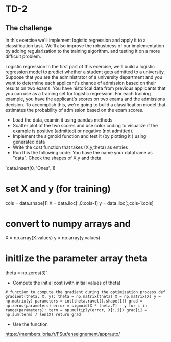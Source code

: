 # TD-2


The challenge
-------------

In this exercise we'll implement logistic regression and apply it to a classification task. We'll also improve the robustness of our implementation by adding regularization to the training algorithm. and testing it on a more difficult problem.

Logistic regression
In the first part of this exercise, we'll build a logistic regression model to predict whether a student gets admitted to a university. Suppose that you are the administrator of a university department and you want to determine each applicant's chance of admission based on their results on two exams. You have historical data from previous applicants that you can use as a training set for logistic regression. For each training example, you have the applicant's scores on two exams and the admissions decision. To accomplish this, we're going to build a classification model that estimates the probability of admission based on the exam scores.


- Load the data, examin it using pandas methods 
- Scatter plot of the two scores and use color coding to visualize if the example is positive (admitted) or negative (not admitted).
- Implement the sigmoid function and test it (by plotting it ) using generated data
- Write the cost function that takes (X,y,theta) as entries
- Run this the following code. You have the name your dataframe as "data". Check the shapes of X,y and theta

`data.insert(0, 'Ones', 1)
# set X  and y (for training) 
cols = data.shape[1]
X = data.iloc[:,0:cols-1]
y = data.iloc[:,cols-1:cols]
# convert to numpy arrays and 
X = np.array(X.values)
y = np.array(y.values)
# initlize the parameter array theta
theta = np.zeros(3)`


- Compute the initial cost (with initial values of theta) 

`# function to compute the gradient during the optimization process
def gradient(theta, X, y):
    theta = np.matrix(theta)
    X = np.matrix(X)
    y = np.matrix(y)
    parameters = int(theta.ravel().shape[1])
    grad = np.zeros(parameters)
    error = sigmoid(X * theta.T) - y
    for i in range(parameters):
        term = np.multiply(error, X[:,i])
        grad[i] = np.sum(term) / len(X)
    return grad `
  
    
 - Use the function 


https://members.loria.fr/FSur/enseignement/apprauto/
